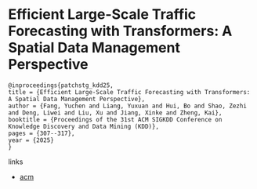 # Efficient Large-Scale Traffic Forecasting with Transformers: A Spatial Data Management Perspective

```
@inproceedings{patchstg_kdd25,
title = {Efficient Large-Scale Traffic Forecasting with Transformers: A Spatial Data Management Perspective},
author = {Fang, Yuchen and Liang, Yuxuan and Hui, Bo and Shao, Zezhi and Deng, Liwei and Liu, Xu and Jiang, Xinke and Zheng, Kai},
booktitle = {Proceedings of the 31st ACM SIGKDD Conference on Knowledge Discovery and Data Mining (KDD)},
pages = {307--317},
year = {2025}
}
```

links
- [acm](https://dl.acm.org/doi/10.1145/3690624.3709177)

